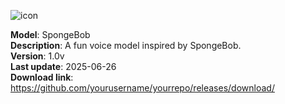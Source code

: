 ![icon](https://raw.githubusercontent.com/GeniusofAB/voice_copy.models/blob/main/assets/spongebob_icon.png)

**Model**: SpongeBob  
**Description**: A fun voice model inspired by SpongeBob.  
**Version**: 1.0v  
**Last update**: 2025-06-26  
**Download link**: https://github.com/yourusername/yourrepo/releases/download/
